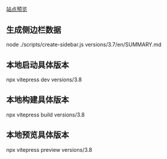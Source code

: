 
##
[站点预览](https://dogodo-cc.github.io/cocos-creator-docs/zh/)

## 生成侧边栏数据
node ./scripts/create-sidebar.js versions/3.7/en/SUMMARY.md

## 本地启动具体版本
npx vitepress dev versions/3.8

## 本地构建具体版本
npx vitepress build versions/3.8

## 本地预览具体版本
npx vitepress preview versions/3.8